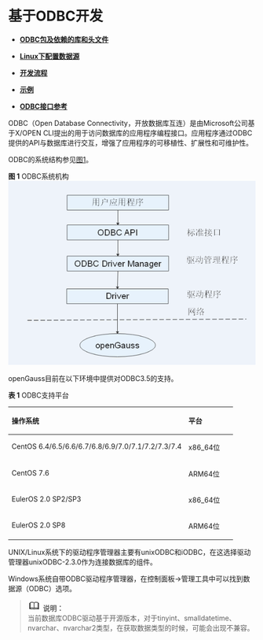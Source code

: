 # 基于ODBC开发

-   **[ODBC包及依赖的库和头文件](ODBC包及依赖的库和头文件.md)**  

-   **[Linux下配置数据源](Linux下配置数据源.md)**  

-   **[开发流程](开发流程_ODBC.md)**  

-   **[示例](示例-常用功能和批量绑定.md)**  

-   **[ODBC接口参考](ODBC接口参考.md)**  

ODBC（Open Database Connectivity，开放数据库互连）是由Microsoft公司基于X/OPEN CLI提出的用于访问数据库的应用程序编程接口。应用程序通过ODBC提供的API与数据库进行交互，增强了应用程序的可移植性、扩展性和可维护性。

ODBC的系统结构参见[图1](#fig1255101034110)。

**图 1**  ODBC系统机构<a name="fig1255101034110"></a>  
![](figures/ODBC-System-Organization.png "ODBC系统机构")

openGauss目前在以下环境中提供对ODBC3.5的支持。

**表 1**  ODBC支持平台

<a name="zh-cn_topic_0237120405_zh-cn_topic_0059778944_tcc3bf62098e14505b94680dffaa5940d"></a>
<table><thead align="left"><tr id="zh-cn_topic_0237120405_zh-cn_topic_0059778944_re1a7b791067f4bac9743d0de9f2ae8b6"><th class="cellrowborder" valign="top" width="78.64%" id="mcps1.2.3.1.1"><p id="zh-cn_topic_0237120405_zh-cn_topic_0059778944_aa56cbe2a342d43b59dfc4501d2fc6172"><a name="zh-cn_topic_0237120405_zh-cn_topic_0059778944_aa56cbe2a342d43b59dfc4501d2fc6172"></a><a name="zh-cn_topic_0237120405_zh-cn_topic_0059778944_aa56cbe2a342d43b59dfc4501d2fc6172"></a>操作系统</p>
</th>
<th class="cellrowborder" valign="top" width="21.36%" id="mcps1.2.3.1.2"><p id="zh-cn_topic_0237120405_zh-cn_topic_0059778944_a645fcd4314514ac5b4409e804145c94b"><a name="zh-cn_topic_0237120405_zh-cn_topic_0059778944_a645fcd4314514ac5b4409e804145c94b"></a><a name="zh-cn_topic_0237120405_zh-cn_topic_0059778944_a645fcd4314514ac5b4409e804145c94b"></a>平台</p>
</th>
</tr>
</thead>
<tbody><tr id="zh-cn_topic_0237120405_zh-cn_topic_0059778944_row246633982912"><td class="cellrowborder" valign="top" width="78.64%" headers="mcps1.2.3.1.1 "><p id="zh-cn_topic_0237120405_zh-cn_topic_0059778944_p55601140183018"><a name="zh-cn_topic_0237120405_zh-cn_topic_0059778944_p55601140183018"></a><a name="zh-cn_topic_0237120405_zh-cn_topic_0059778944_p55601140183018"></a><span>CentOS <span>6.4/</span><span>6.5/</span><span>6.6/</span><span>6.7/</span><span>6.8/</span><span>6.9/</span><span>7.0/</span><span>7.1/</span><span>7.2/</span><span>7.3/</span>7.4</span></p>
</td>
<td class="cellrowborder" align="left" valign="top" width="21.36%" headers="mcps1.2.3.1.2 "><p id="zh-cn_topic_0237120405_zh-cn_topic_0059778944_p37001047123019"><a name="zh-cn_topic_0237120405_zh-cn_topic_0059778944_p37001047123019"></a><a name="zh-cn_topic_0237120405_zh-cn_topic_0059778944_p37001047123019"></a>x86_64位</p>
</td>
</tr>
<tr id="zh-cn_topic_0237120405_row196422068554"><td class="cellrowborder" valign="top" width="78.64%" headers="mcps1.2.3.1.1 "><p id="zh-cn_topic_0237120405_p12643116125510"><a name="zh-cn_topic_0237120405_p12643116125510"></a><a name="zh-cn_topic_0237120405_p12643116125510"></a>CentOS 7.6</p>
</td>
<td class="cellrowborder" valign="top" width="21.36%" headers="mcps1.2.3.1.2 "><p id="zh-cn_topic_0237120405_p864386185519"><a name="zh-cn_topic_0237120405_p864386185519"></a><a name="zh-cn_topic_0237120405_p864386185519"></a>ARM64位</p>
</td>
</tr>
<tr id="zh-cn_topic_0237120405_zh-cn_topic_0059778944_row1915312215011"><td class="cellrowborder" valign="top" width="78.64%" headers="mcps1.2.3.1.1 "><p id="zh-cn_topic_0237120405_zh-cn_topic_0059778944_p826525664919"><a name="zh-cn_topic_0237120405_zh-cn_topic_0059778944_p826525664919"></a><a name="zh-cn_topic_0237120405_zh-cn_topic_0059778944_p826525664919"></a>EulerOS 2.0 SP2/SP3</p>
</td>
<td class="cellrowborder" align="left" valign="top" width="21.36%" headers="mcps1.2.3.1.2 "><p id="zh-cn_topic_0237120405_zh-cn_topic_0059778944_p93583610509"><a name="zh-cn_topic_0237120405_zh-cn_topic_0059778944_p93583610509"></a><a name="zh-cn_topic_0237120405_zh-cn_topic_0059778944_p93583610509"></a>x86_64位</p>
</td>
</tr>
<tr id="zh-cn_topic_0237120405_row1728515110349"><td class="cellrowborder" valign="top" width="78.64%" headers="mcps1.2.3.1.1 "><p id="zh-cn_topic_0237120405_p1028612118342"><a name="zh-cn_topic_0237120405_p1028612118342"></a><a name="zh-cn_topic_0237120405_p1028612118342"></a>EulerOS 2.0 SP8</p>
</td>
<td class="cellrowborder" valign="top" width="21.36%" headers="mcps1.2.3.1.2 "><p id="zh-cn_topic_0237120405_p162863113411"><a name="zh-cn_topic_0237120405_p162863113411"></a><a name="zh-cn_topic_0237120405_p162863113411"></a>ARM64位</p>
</td>
</tr>
</tbody>
</table>

UNIX/Linux系统下的驱动程序管理器主要有unixODBC和iODBC，在这选择驱动管理器unixODBC-2.3.0作为连接数据库的组件。

Windows系统自带ODBC驱动程序管理器，在控制面板-\>管理工具中可以找到数据源（ODBC）选项。

>![](public_sys-resources/icon-note.png) **说明：**   
>当前数据库ODBC驱动基于开源版本，对于tinyint、smalldatetime、nvarchar、nvarchar2类型，在获取数据类型的时候，可能会出现不兼容。  


